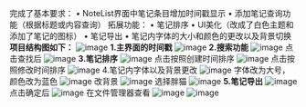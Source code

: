 完成了基本要求：
• NoteList界面中笔记条目增加时间戳显示
• 添加笔记查询功能（根据标题或内容查询）
拓展功能：
• 笔记排序
• UI美化（改成了白色主题和添加了笔记的图标）
• 笔记导出
• 笔记内字体的大小和颜色的更改以及背景切换
**项目结构图如下：**
![image](./1.png)
**1.主界面的时间戳**
![image](./2.png)
**2.搜索功能**
![image](./3.png)
点击查找后
![image](./4.png)
**3.笔记排序**
![image](./5.png)
点击按照创建时间排序
![image](./6.png)
点击按照修改时间排序
![image](./7.png)
4.笔记内字体以及背景更改
![image](./8.png)
字体改为大号，颜色改为蓝色
![image](./9.png)
改背景
![image](./10.png)
选择胖猫
![image](./11.png)
**5.笔记导出**
![image](./12.png)
点击确定后
![image](./13.png)
在文件管理器查看
![image](./14.png)
![image](./15.png)